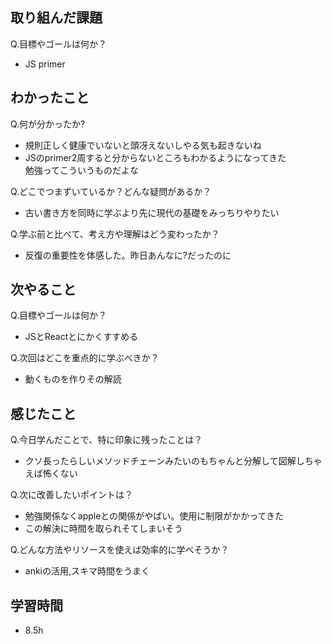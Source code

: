 
## 取り組んだ課題
Q.目標やゴールは何か？  
+ JS primer

## わかったこと
Q.何が分かったか?  
+ 規則正しく健康でいないと頭冴えないしやる気も起きないね
+ JSのprimer2周すると分からないところもわかるようになってきた  
  勉強ってこういうものだよな
  
Q.どこでつまずいているか？どんな疑問があるか？
+ 古い書き方を同時に学ぶより先に現代の基礎をみっちりやりたい


Q.学ぶ前と比べて、考え方や理解はどう変わったか？
+ 反復の重要性を体感した。昨日あんなに?だったのに


## 次やること
Q.目標やゴールは何か？  
+ JSとReactとにかくすすめる


Q.次回はどこを重点的に学ぶべきか？  
+ 動くものを作りその解読

## 感じたこと
Q.今日学んだことで、特に印象に残ったことは？  
+ クソ長ったらしいメソッドチェーンみたいのもちゃんと分解して図解しちゃえば怖くない


Q.次に改善したいポイントは？  
+ 勉強関係なくappleとの関係がやばい。使用に制限がかかってきた
+ この解決に時間を取られそてしまいそう

Q.どんな方法やリソースを使えば効率的に学べそうか？
+ ankiの活用,スキマ時間をうまく


## 学習時間
+ 8.5h
